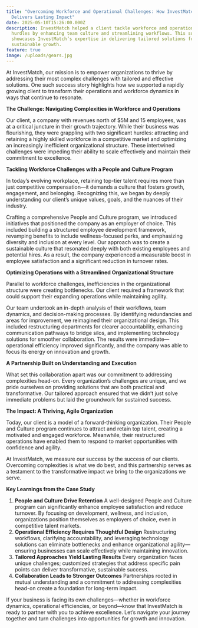 ```yaml
---
title: "Overcoming Workforce and Operational Challenges: How InvestMatch
  Delivers Lasting Impact"
date: 2025-05-10T15:26:00.000Z
description: InvestMatch helped a client tackle workforce and operational
  hurdles by enhancing team culture and streamlining workflows. This success
  showcases InvestMatch’s expertise in delivering tailored solutions for
  sustainable growth.
feature: true
image: /uploads/gears.jpg
---
```

At InvestMatch, our mission is to empower organizations to thrive by addressing their most complex challenges with tailored and effective solutions. One such success story highlights how we supported a rapidly growing client to transform their operations and workforce dynamics in ways that continue to resonate.

**The Challenge: Navigating Complexities in Workforce and Operations**

Our client, a company with revenues north of $5M and 15 employees, was at a critical juncture in their growth trajectory. While their business was flourishing, they were grappling with two significant hurdles: attracting and retaining a highly skilled workforce in a competitive market and optimizing an increasingly inefficient organizational structure. These intertwined challenges were impeding their ability to scale effectively and maintain their commitment to excellence.

**Tackling Workforce Challenges with a People and Culture Program**

In today’s evolving workplace, retaining top-tier talent requires more than just competitive compensation—it demands a culture that fosters growth, engagement, and belonging. Recognizing this, we began by deeply understanding our client’s unique values, goals, and the nuances of their industry.  

Crafting a comprehensive People and Culture program, we introduced initiatives that positioned the company as an employer of choice. This included building a structured employee development framework, revamping benefits to include wellness-focused perks, and emphasizing diversity and inclusion at every level. Our approach was to create a sustainable culture that resonated deeply with both existing employees and potential hires. As a result, the company experienced a measurable boost in employee satisfaction and a significant reduction in turnover rates.

**Optimizing Operations with a Streamlined Organizational Structure**

Parallel to workforce challenges, inefficiencies in the organizational structure were creating bottlenecks. Our client required a framework that could support their expanding operations while maintaining agility. 

Our team undertook an in-depth analysis of their workflows, team dynamics, and decision-making processes. By identifying redundancies and areas for improvement, we reimagined their organizational design. This included restructuring departments for clearer accountability, enhancing communication pathways to bridge silos, and implementing technology solutions for smoother collaboration. The results were immediate—operational efficiency improved significantly, and the company was able to focus its energy on innovation and growth.

**A Partnership Built on Understanding and Execution**

What set this collaboration apart was our commitment to addressing complexities head-on. Every organization’s challenges are unique, and we pride ourselves on providing solutions that are both practical and transformative. Our tailored approach ensured that we didn’t just solve immediate problems but laid the groundwork for sustained success.

**The Impact: A Thriving, Agile Organization**

Today, our client is a model of a forward-thinking organization. Their People and Culture program continues to attract and retain top talent, creating a motivated and engaged workforce. Meanwhile, their restructured operations have enabled them to respond to market opportunities with confidence and agility. 

At InvestMatch, we measure our success by the success of our clients. Overcoming complexities is what we do best, and this partnership serves as a testament to the transformative impact we bring to the organizations we serve. 

**Key Learnings from the Case Study**

1. **People and Culture Drive Retention**
   A well-designed People and Culture program can significantly enhance employee satisfaction and reduce turnover. By focusing on development, wellness, and inclusion, organizations position themselves as employers of choice, even in competitive talent markets.
2. **Operational Efficiency Requires Thoughtful Design**
   Restructuring workflows, clarifying accountability, and leveraging technology solutions can eliminate bottlenecks and enhance organizational agility—ensuring businesses can scale effectively while maintaining innovation.
3. **Tailored Approaches Yield Lasting Results**
   Every organization faces unique challenges; customized strategies that address specific pain points can deliver transformative, sustainable success.
4. **Collaboration Leads to Stronger Outcomes**
   Partnerships rooted in mutual understanding and a commitment to addressing complexities head-on create a foundation for long-term impact.

If your business is facing its own challenges—whether in workforce dynamics, operational efficiencies, or beyond—know that InvestMatch is ready to partner with you to achieve excellence. Let’s navigate your journey together and turn challenges into opportunities for growth and innovation.
